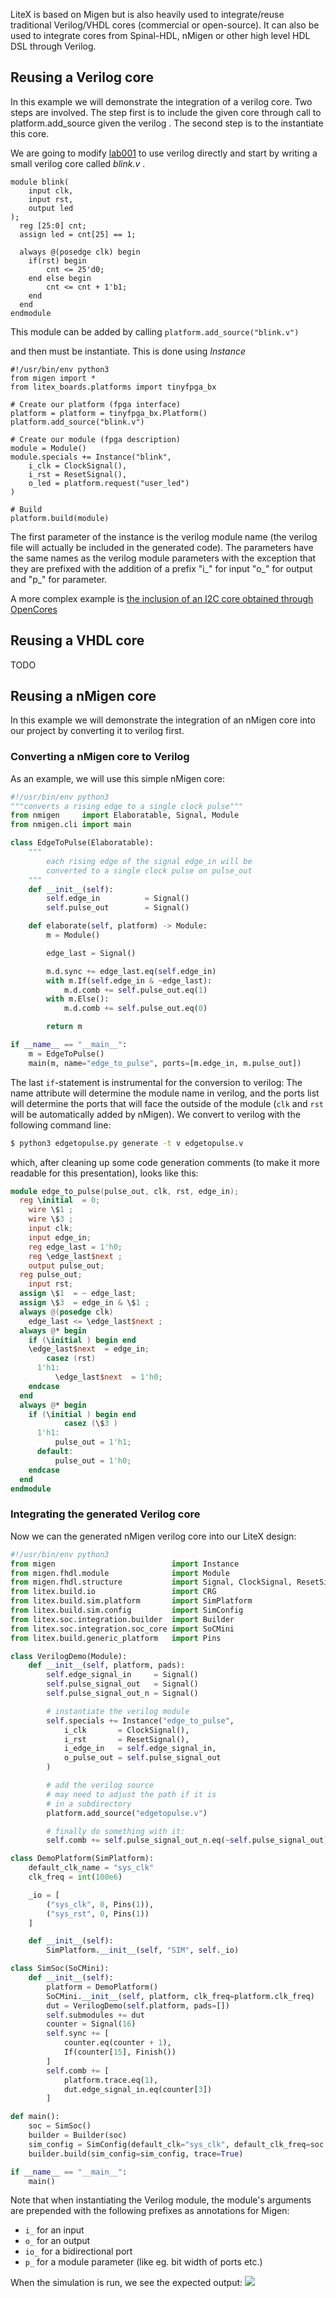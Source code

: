 LiteX is based on Migen but is also heavily used to integrate/reuse traditional Verilog/VHDL cores (commercial or open-source). It can also be used to integrate cores from Spinal-HDL, nMigen or other high level HDL DSL through Verilog.

## Reusing a Verilog core

In this example we will demonstrate the integration of a verilog core. Two steps are involved. The step first is to include the given core through call to platform.add_source given the verilog . The second step is to the instantiate this core.

We are going to modify [lab001](https://github.com/litex-hub/fpga_101/blob/master/lab001/base.py) to use verilog directly and start by writing a small verilog core called *blink.v* .

```
module blink(
    input clk,
    input rst,
    output led
);
  reg [25:0] cnt;
  assign led = cnt[25] == 1;

  always @(posedge clk) begin
    if(rst) begin
        cnt <= 25'd0;
    end else begin
        cnt <= cnt + 1'b1;
    end
  end
endmodule
```

This module can be added by calling `platform.add_source("blink.v")`

and then must be instantiate. This is done using *Instance*

```
#!/usr/bin/env python3
from migen import *
from litex_boards.platforms import tinyfpga_bx

# Create our platform (fpga interface)
platform = platform = tinyfpga_bx.Platform()
platform.add_source("blink.v")

# Create our module (fpga description)
module = Module()
module.specials += Instance("blink",
    i_clk = ClockSignal(),
    i_rst = ResetSignal(),
    o_led = platform.request("user_led")
)

# Build
platform.build(module)

```

The first parameter of the instance is the verilog module name (the verilog file will actually be included in the generated code). The parameters have the same names as the verilog module parameters with the exception that they are prefixed with the addition of a prefix "i_" for input "o_" for output and "p_" for parameter.

A more complex example is [the inclusion of an I2C core obtained through OpenCores](https://github.com/betrusted-io/gateware/blob/master/gateware/i2c/core.py)

## Reusing a VHDL core
TODO

## Reusing a nMigen core

In this example we will demonstrate the integration of an nMigen core into our project by
converting it to verilog first.

### Converting a nMigen core to Verilog
As an example, we will use this simple nMigen core:

```python
#!/usr/bin/env python3
"""converts a rising edge to a single clock pulse"""
from nmigen     import Elaboratable, Signal, Module
from nmigen.cli import main

class EdgeToPulse(Elaboratable):
    """
        each rising edge of the signal edge_in will be
        converted to a single clock pulse on pulse_out
    """
    def __init__(self):
        self.edge_in          = Signal()
        self.pulse_out        = Signal()

    def elaborate(self, platform) -> Module:
        m = Module()

        edge_last = Signal()

        m.d.sync += edge_last.eq(self.edge_in)
        with m.If(self.edge_in & ~edge_last):
            m.d.comb += self.pulse_out.eq(1)
        with m.Else():
            m.d.comb += self.pulse_out.eq(0)

        return m

if __name__ == "__main__":
    m = EdgeToPulse()
    main(m, name="edge_to_pulse", ports=[m.edge_in, m.pulse_out])
```
The last `if`-statement is instrumental for the conversion to verilog: The name attribute will determine the module name in verilog,
and the ports list will determine the ports that will face the outside of the module (`clk` and `rst` will be automatically added by nMigen).
We convert to verilog with the following command line:
```bash
$ python3 edgetopulse.py generate -t v edgetopulse.v
```
which, after cleaning up some code generation comments (to make it more readable for this presentation), 
looks like this:
```verilog
module edge_to_pulse(pulse_out, clk, rst, edge_in);
  reg \initial  = 0;
    wire \$1 ;
    wire \$3 ;
    input clk;
    input edge_in;
    reg edge_last = 1'h0;
    reg \edge_last$next ;
    output pulse_out;
  reg pulse_out;
    input rst;
  assign \$1  = ~ edge_last;
  assign \$3  = edge_in & \$1 ;
  always @(posedge clk)
    edge_last <= \edge_last$next ;
  always @* begin
    if (\initial ) begin end
    \edge_last$next  = edge_in;
        casez (rst)
      1'h1:
          \edge_last$next  = 1'h0;
    endcase
  end
  always @* begin
    if (\initial ) begin end
            casez (\$3 )
      1'h1:
          pulse_out = 1'h1;
      default:
          pulse_out = 1'h0;
    endcase
  end
endmodule
```

### Integrating the generated Verilog core
Now we can the generated nMigen verilog core into our LiteX design:
```python
#!/usr/bin/env python3
from migen                          import Instance
from migen.fhdl.module              import Module
from migen.fhdl.structure           import Signal, ClockSignal, ResetSignal, Finish, If
from litex.build.io                 import CRG
from litex.build.sim.platform       import SimPlatform
from litex.build.sim.config         import SimConfig
from litex.soc.integration.builder  import Builder
from litex.soc.integration.soc_core import SoCMini
from litex.build.generic_platform   import Pins

class VerilogDemo(Module):
    def __init__(self, platform, pads):
        self.edge_signal_in     = Signal()
        self.pulse_signal_out   = Signal()
        self.pulse_signal_out_n = Signal()

        # instantiate the verilog module
        self.specials += Instance("edge_to_pulse",
            i_clk       = ClockSignal(),
            i_rst       = ResetSignal(),
            i_edge_in   = self.edge_signal_in,
            o_pulse_out = self.pulse_signal_out
        )

        # add the verilog source
        # may need to adjust the path if it is
        # in a subdirectory
        platform.add_source("edgetopulse.v")

        # finally do something with it:
        self.comb += self.pulse_signal_out_n.eq(~self.pulse_signal_out)

class DemoPlatform(SimPlatform):
    default_clk_name = "sys_clk"
    clk_freq = int(100e6)

    _io = [
        ("sys_clk", 0, Pins(1)),
        ("sys_rst", 0, Pins(1))
    ]

    def __init__(self):
        SimPlatform.__init__(self, "SIM", self._io)

class SimSoc(SoCMini):
    def __init__(self):
        platform = DemoPlatform()
        SoCMini.__init__(self, platform, clk_freq=platform.clk_freq)
        dut = VerilogDemo(self.platform, pads=[])
        self.submodules += dut
        counter = Signal(16)
        self.sync += [
            counter.eq(counter + 1),
            If(counter[15], Finish())
        ]
        self.comb += [ 
            platform.trace.eq(1),
            dut.edge_signal_in.eq(counter[3])
        ]

def main():
    soc = SimSoc()
    builder = Builder(soc)
    sim_config = SimConfig(default_clk="sys_clk", default_clk_freq=soc.platform.clk_freq)
    builder.build(sim_config=sim_config, trace=True)

if __name__ == "__main__":
    main()
```
Note that when instantiating the Verilog module, the module's arguments are prepended with the following prefixes as annotations for Migen:
* `i_` for an input
* `o_` for an output
* `io_` for a bidirectional port
* `p_` for a module parameter (like eg. bit width of ports etc.)

When the simulation is run, we see the expected output:
![](https://user-images.githubusercontent.com/148607/104075071-56a77180-5244-11eb-9226-590946ea4ff5.png)

